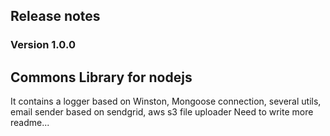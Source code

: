 ## Release notes
### Version 1.0.0

## Commons Library for nodejs
It contains a logger based on Winston, Mongoose connection, several utils, email sender based on sendgrid, aws s3 file uploader
Need to write more readme...